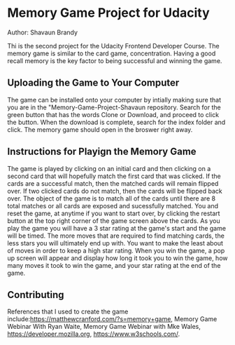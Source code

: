 # Memory Game Project for Udacity
Author: Shavaun Brandy

  Thi is the second project for the Udacity Frontend Developer Course. The memory game is similar to the card game, concentration.
  Having a good recall memory is the key factor to being successful and winning the game.
  
  
## Uploading the Game to Your Computer

The game can be installed onto your computer by intially making sure that you are in the "Memory-Game-Project-Shavaun repository. 
Search for the green button that has the words Clone or Download, and proceed to click the button.  When the download is complete, search for the index folder and click.  The memory game should open in the broswer right away.
  

## Instructions for Playign the Memory Game

The game is played by clicking on an initial card and then clicking on a second card that will hopefully match the first card that was clicked.  If the cards are a successful match, then the matched cards will remain flipped over.  If two clicked cards do not match, then the cards will be flipped back over.  The object of the game is to match all of the cards until there are 8 total matches or all cards are exposed and sucessfully matched. You and reset the game, at anytime if you want to start over, by clicking the restart button at the top right corner of the game screen above the cards. As you play the game you will have a 3 star rating at the game's start and the game will be timed. The more moves that are required to find matching cards, the less stars you will ultimately end up with.  You want to make the least about of moves in order to keep a high star rating.  When you win the game, a pop up screen will appear and display how long it took you to win the game, how many moves it took to win the game, and your star rating at the end of the game.  


## Contributing

References that I used to create the game  include:https://matthewcranford.com/?s=memory+game, Memory Game Webinar With Ryan Waite, Memory Game Webinar with Mke Wales, https://developer.mozilla.org, https://www.w3schools.com/.
